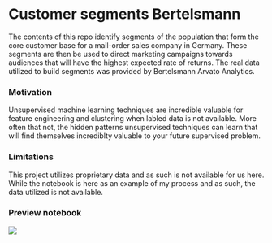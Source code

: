 # Customer segments Bertelsmann
The contents of this repo identify segments of the population that form the core customer base for a mail-order sales company in Germany. These segments are then be used to direct marketing campaigns towards audiences that will have the highest expected rate of returns. The real data utilized to build segments was provided by Bertelsmann Arvato Analytics.

### Motivation
Unsupervised machine learning techniques are incredible valuable for feature engineering and clustering when labled data is not available. More often that not, the hidden patterns unsupervised techniques can learn that will find themselves incrediblty valuable to your future supervised problem.

### Limitations
This project utilizes proprietary data and as such is not available for us here. While the notebook is here as an example of my process and as such, the data utilized is not available. 

### Preview notebook

<a href="https://deepnote.com/project/customer-segments-bertelsmann-7NCN1CA3T_-TubaQ8cL1LQ//customer-segments-bertelsmann/notebooks/Identify_Customer_Segments.ipynb"><img src="https://beta.deepnote.com/buttons/launch-in-deepnote.svg"> </a>
